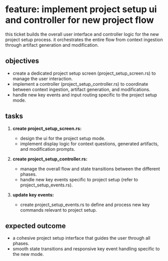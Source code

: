 # feature: implement project setup ui and controller for new project flow

this ticket builds the overall user interface and controller logic for the new project setup process. it orchestrates the entire flow from context ingestion through artifact generation and modification.

## objectives
- create a dedicated project setup screen (project_setup_screen.rs) to manage the user interaction.
- implement a controller (project_setup_controller.rs) to coordinate between context ingestion, artifact generation, and modifications.
- handle new key events and input routing specific to the project setup mode.

## tasks
1. **create project_setup_screen.rs:**
   - design the ui for the project setup mode.
   - implement display logic for context questions, generated artifacts, and modification prompts.

2. **create project_setup_controller.rs:**
   - manage the overall flow and state transitions between the different phases.
   - handle new key events specific to project setup (refer to project_setup_events.rs).

3. **update key events:**
   - create project_setup_events.rs to define and process new key commands relevant to project setup.

## expected outcome
- a cohesive project setup interface that guides the user through all phases.
- smooth state transitions and responsive key event handling specific to the new mode.

